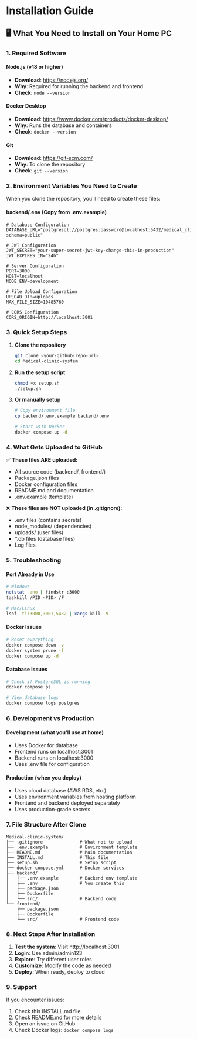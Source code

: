 # Installation Guide

## 🖥️ What You Need to Install on Your Home PC

### 1. Required Software

#### **Node.js** (v18 or higher)
- **Download**: https://nodejs.org/
- **Why**: Required for running the backend and frontend
- **Check**: `node --version`

#### **Docker Desktop**
- **Download**: https://www.docker.com/products/docker-desktop/
- **Why**: Runs the database and containers
- **Check**: `docker --version`

#### **Git**
- **Download**: https://git-scm.com/
- **Why**: To clone the repository
- **Check**: `git --version`

### 2. Environment Variables You Need to Create

When you clone the repository, you'll need to create these files:

#### **backend/.env** (Copy from .env.example)
```env
# Database Configuration
DATABASE_URL="postgresql://postgres:password@localhost:5432/medical_clinic_db?schema=public"

# JWT Configuration  
JWT_SECRET="your-super-secret-jwt-key-change-this-in-production"
JWT_EXPIRES_IN="24h"

# Server Configuration
PORT=3000
HOST=localhost
NODE_ENV=development

# File Upload Configuration
UPLOAD_DIR=uploads
MAX_FILE_SIZE=10485760

# CORS Configuration
CORS_ORIGIN=http://localhost:3001
```

### 3. Quick Setup Steps

1. **Clone the repository**
   ```bash
   git clone <your-github-repo-url>
   cd Medical-clinic-system
   ```

2. **Run the setup script**
   ```bash
   chmod +x setup.sh
   ./setup.sh
   ```

3. **Or manually setup**
   ```bash
   # Copy environment file
   cp backend/.env.example backend/.env
   
   # Start with Docker
   docker compose up -d
   ```

### 4. What Gets Uploaded to GitHub

✅ **These files ARE uploaded:**
- All source code (backend/, frontend/)
- Package.json files
- Docker configuration files
- README.md and documentation
- .env.example (template)

❌ **These files are NOT uploaded (in .gitignore):**
- .env files (contains secrets)
- node_modules/ (dependencies)
- uploads/ (user files)
- *.db files (database files)
- Log files

### 5. Troubleshooting

#### **Port Already in Use**
```bash
# Windows
netstat -ano | findstr :3000
taskkill /PID <PID> /F

# Mac/Linux
lsof -ti:3000,3001,5432 | xargs kill -9
```

#### **Docker Issues**
```bash
# Reset everything
docker compose down -v
docker system prune -f
docker compose up -d
```

#### **Database Issues**
```bash
# Check if PostgreSQL is running
docker compose ps

# View database logs
docker compose logs postgres
```

### 6. Development vs Production

#### **Development** (what you'll use at home)
- Uses Docker for database
- Frontend runs on localhost:3001
- Backend runs on localhost:3000
- Uses .env file for configuration

#### **Production** (when you deploy)
- Uses cloud database (AWS RDS, etc.)
- Uses environment variables from hosting platform
- Frontend and backend deployed separately
- Uses production-grade secrets

### 7. File Structure After Clone

```
Medical-clinic-system/
├── .gitignore              # What not to upload
├── .env.example            # Environment template
├── README.md               # Main documentation
├── INSTALL.md              # This file
├── setup.sh                # Setup script
├── docker-compose.yml      # Docker services
├── backend/
│   ├── .env.example        # Backend env template
│   ├── .env                # You create this
│   ├── package.json
│   ├── Dockerfile
│   └── src/                # Backend code
└── frontend/
    ├── package.json
    ├── Dockerfile
    └── src/                # Frontend code
```

### 8. Next Steps After Installation

1. **Test the system**: Visit http://localhost:3001
2. **Login**: Use admin/admin123
3. **Explore**: Try different user roles
4. **Customize**: Modify the code as needed
5. **Deploy**: When ready, deploy to cloud

### 9. Support

If you encounter issues:
1. Check this INSTALL.md file
2. Check README.md for more details
3. Open an issue on GitHub
4. Check Docker logs: `docker compose logs`
